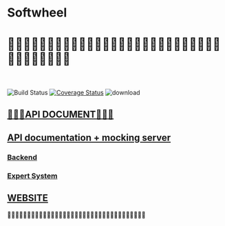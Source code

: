 # Softwheel
# :ear_of_rice::ear_of_rice::ear_of_rice::ear_of_rice::ear_of_rice::ear_of_rice::ear_of_rice::ear_of_rice::ear_of_rice::ear_of_rice::ear_of_rice::ear_of_rice::ear_of_rice::ear_of_rice::ear_of_rice::ear_of_rice::ear_of_rice::ear_of_rice::ear_of_rice::ear_of_rice::ear_of_rice::ear_of_rice::ear_of_rice::ear_of_rice::ear_of_rice::ear_of_rice::ear_of_rice::ear_of_rice::ear_of_rice::ear_of_rice::ear_of_rice::ear_of_rice::ear_of_rice::ear_of_rice::ear_of_rice:<br><br>
![Build Status](https://travis-ci.org/wit543/Softwheel.svg?branch=development)
[![Coverage Status](https://coveralls.io/repos/github/wit543/Softwheel/badge.svg?branch=master)](https://coveralls.io/github/wit543/Softwheel?branch=master)
![download](https://img.shields.io/badge/download-100%20trillion-brightgreen.svg)

## [:bell::bell::bell:API DOCUMENT:bell::bell::bell:](/docs/Frontend.md)
## [API documentation + mocking server](http://docs.softwheel.apiary.io/)

### [Backend](/docs/Backend.md)

### [Expert System](/docs/ExpertSystem.md)

## [WEBSITE](http://128.199.192.241:8888/)

:ear_of_rice::ear_of_rice::ear_of_rice::ear_of_rice::ear_of_rice::ear_of_rice::ear_of_rice::ear_of_rice::ear_of_rice::ear_of_rice::ear_of_rice::ear_of_rice::ear_of_rice::ear_of_rice::ear_of_rice::ear_of_rice::ear_of_rice::ear_of_rice::ear_of_rice::ear_of_rice::ear_of_rice::ear_of_rice::ear_of_rice::ear_of_rice::ear_of_rice::ear_of_rice::ear_of_rice::ear_of_rice::ear_of_rice::ear_of_rice::ear_of_rice::ear_of_rice::ear_of_rice::ear_of_rice::ear_of_rice:
